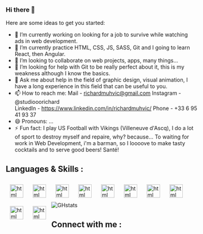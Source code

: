 ### Hi there 👋 ###
Here are some ideas to get you started:

- 🔭 I’m currently working on looking for a job to survive while watching ads in web development.
- 🌱 I’m currently practice HTML, CSS, JS, SASS, Git and I going to learn React, then Angular.
- 👯 I’m looking to collaborate on web projects, apps, many things...
- 🤔 I’m looking for help with Git to be really perfect about it, this is my weakness although I know the basics.
- 💬 Ask me about help in the field of graphic design, visual animation, I have a long experience in this field that can be useful to you.
- 📫 How to reach me:  Mail - richardmuhvic@gmail.com
                       Instagram - @studiooorichard  
                       LinkedIn - https://www.linkedin.com/in/richardmuhvic/
                       Phone - +33 6 95 41 93 37
- 😄 Pronouns: ...
- ⚡ Fun fact: I play US Football with Vikings (Villeneuve d'Ascq), I do a lot of sport to destroy myself and repaire, why? because...
                To waiting for work in Web Development, i'm a barman, so I loooove to make tasty cocktails and to serve good beers! Santé!
                
## Languages & Skills : ##

<img align="left" alt="html" width="35px" src="https://cdn.jsdelivr.net/gh/devicons/devicon/icons/html5/html5-plain-wordmark.svg" style="padding:11px"/>
<img align="left" alt="html" width="35px" src="https://cdn.jsdelivr.net/gh/devicons/devicon/icons/css3/css3-plain-wordmark.svg" style="padding:11px"/>
<img align="left" alt="html" width="35px" src="https://cdn.jsdelivr.net/gh/devicons/devicon/icons/javascript/javascript-plain.svg" style="padding:11px"/>
<img align="left" alt="html" width="35px" src="https://cdn.jsdelivr.net/gh/devicons/devicon/icons/sass/sass-original.svg" style="padding:11px"/>
<img align="left" alt="html" width="35px" src="https://cdn.jsdelivr.net/gh/devicons/devicon/icons/git/git-plain-wordmark.svg" style="padding:11px"/>
<img align="left" alt="html" width="35px" src="https://cdn.jsdelivr.net/gh/devicons/devicon/icons/visualstudio/visualstudio-plain.svg" style="padding:11px"/>
<img align="left" alt="html" width="35px" src="https://cdn.jsdelivr.net/gh/devicons/devicon/icons/premierepro/premierepro-original.svg" style="padding:11px"/>
<img align="left" alt="html" width="35px" src="https://cdn.jsdelivr.net/gh/devicons/devicon/icons/aftereffects/aftereffects-original.svg" style="padding:11px"/>
<img align="left" alt="html" width="35px" src="https://cdn.jsdelivr.net/gh/devicons/devicon/icons/photoshop/photoshop-plain.svg" style="padding:11px"/>
<img align="left" alt="html" width="35px" src="https://cdn.jsdelivr.net/gh/devicons/devicon/icons/illustrator/illustrator-plain.svg" style="padding:11px"/>
                


![GHstats](https://github-readme-stats.vercel.app/api?username=RichardMuhvic&show_icons=true)
 ## Connect with me : ##
 
